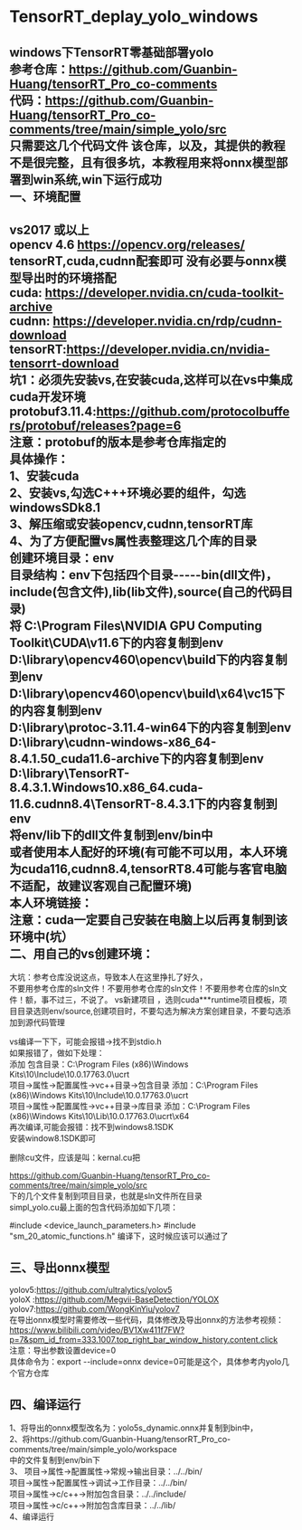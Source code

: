 # TensorRT_deplay_yolo_windows
windows下TensorRT零基础部署yolo  
参考仓库：https://github.com/Guanbin-Huang/tensorRT_Pro_co-comments  
代码：https://github.com/Guanbin-Huang/tensorRT_Pro_co-comments/tree/main/simple_yolo/src    
只需要这几个代码文件
该仓库，以及，其提供的教程不是很完整，且有很多坑，本教程用来将onnx模型部署到win系统,win下运行成功  
一、环境配置
-----------
vs2017 或以上  
opencv 4.6 https://opencv.org/releases/  
tensorRT,cuda,cudnn配套即可 没有必要与onnx模型导出时的环境搭配  
cuda: https://developer.nvidia.cn/cuda-toolkit-archive  
cudnn: https://developer.nvidia.cn/rdp/cudnn-download 
tensorRT:https://developer.nvidia.cn/nvidia-tensorrt-download  
坑1：必须先安装vs,在安装cuda,这样可以在vs中集成cuda开发环境  
protobuf3.11.4:https://github.com/protocolbuffers/protobuf/releases?page=6  
注意：protobuf的版本是参考仓库指定的  
具体操作：  
1、安装cuda  
2、安装vs,勾选C+++环境必要的组件，勾选windowsSDk8.1  
3、解压缩或安装opencv,cudnn,tensorRT库  
4、为了方便配置vs属性表整理这几个库的目录  
创建环境目录：env  
目录结构：env下包括四个目录-----bin(dll文件)，include(包含文件),lib(lib文件),source(自己的代码目录)  
将 C:\Program Files\NVIDIA GPU Computing Toolkit\CUDA\v11.6下的内容复制到env  
   D:\library\opencv460\opencv\build下的内容复制到env  
   D:\library\opencv460\opencv\build\x64\vc15下的内容复制到env     
   D:\library\protoc-3.11.4-win64下的内容复制到env     
   D:\library\cudnn-windows-x86_64-8.4.1.50_cuda11.6-archive下的内容复制到env     
   D:\library\TensorRT-8.4.3.1.Windows10.x86_64.cuda-11.6.cudnn8.4\TensorRT-8.4.3.1下的内容复制到env      
   将env/lib下的dll文件复制到env/bin中      
   或者使用本人配好的环境(有可能不可以用，本人环境为cuda116,cudnn8.4,tensorRT8.4可能与客官电脑不适配，故建议客观自己配置环境)    
   本人环境链接：    
   注意：cuda一定要自己安装在电脑上以后再复制到该环境中(坑）  
二、用自己的vs创建环境：  
-----------------------
大坑：参考仓库没说这点，导致本人在这里挣扎了好久，  
不要用参考仓库的sln文件！不要用参考仓库的sln文件！不要用参考仓库的sln文件！额，事不过三，不说了。 
vs新建项目 ，选则cuda***runtime项目模板，项目目录选则env/source,创建项目时，不要勾选为解决方案创建目录，不要勾选添加到源代码管理  

vs编译一下下，可能会报错->找不到stdio.h  
如果报错了，做如下处理：  
添加 包含目录：C:\Program Files (x86)\Windows Kits\10\Include\10.0.17763.0\ucrt  
项目->属性->配置属性->vc++目录->包含目录   添加：C:\Program Files (x86)\Windows Kits\10\Include\10.0.17763.0\ucrt    
项目->属性->配置属性->vc++目录->库目录   添加：C:\Program Files (x86)\Windows Kits\10\Lib\10.0.17763.0\ucrt\x64  
再次编译,可能会报错：找不到windows8.1SDK  
安装window8.1SDK即可    

删除cu文件，应该是叫：kernal.cu把  

https://github.com/Guanbin-Huang/tensorRT_Pro_co-comments/tree/main/simple_yolo/src    
下的几个文件复制到项目目录，也就是sln文件所在目录    
simpl_yolo.cu最上面的包含代码添加如下几项：  

#include <device_launch_parameters.h>
#include "sm_20_atomic_functions.h"
编译下，这时候应该可以通过了

三、导出onnx模型
------------
yolov5:https://github.com/ultralytics/yolov5  
yoloX :https://github.com/Megvii-BaseDetection/YOLOX  
yolov7:https://github.com/WongKinYiu/yolov7  
在导出onnx模型时需要修改一些代码，具体修改及导出onnx的方法参考视频：  
https://www.bilibili.com/video/BV1Xw411f7FW?p=7&spm_id_from=333.1007.top_right_bar_window_history.content.click    
注意：导出参数设置device=0  
具体命令为：export --include=onnx device=0可能是这个，具体参考内yolo几个官方仓库   

四、编译运行  
----
1、将导出的onnx模型改名为：yolo5s_dynamic.onnx并复制到bin中，  
2、将https://github.com/Guanbin-Huang/tensorRT_Pro_co-comments/tree/main/simple_yolo/workspace  
中的文件复制到env/bin下  
3、 
   项目->属性->配置属性->常规->输出目录：../../bin/  
   项目->属性->配置属性->调试->工作目录：../../bin/  
   项目->属性->c/c++->附加包含目录：../../include/    
   项目->属性->c/c++->附加包含库目录：../../lib/    
4、编译运行 

  
